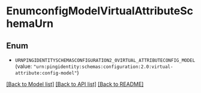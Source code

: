 # EnumconfigModelVirtualAttributeSchemaUrn

## Enum


* `URNPINGIDENTITYSCHEMASCONFIGURATION2_0VIRTUAL_ATTRIBUTECONFIG_MODEL` (value: `"urn:pingidentity:schemas:configuration:2.0:virtual-attribute:config-model"`)


[[Back to Model list]](../README.md#documentation-for-models) [[Back to API list]](../README.md#documentation-for-api-endpoints) [[Back to README]](../README.md)



